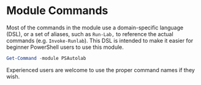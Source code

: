 # Module Commands

Most of the commands in the module use a domain-specific language (DSL), or a set of aliases, such as `Run-Lab,` to reference the actual commands (e.g. `Invoke-Runlab`). This DSL is intended to make it easier for beginner PowerShell users to use this module.

```powershell
Get-Command -module PSAutolab
```

Experienced users are welcome to use the proper command names if they wish.
